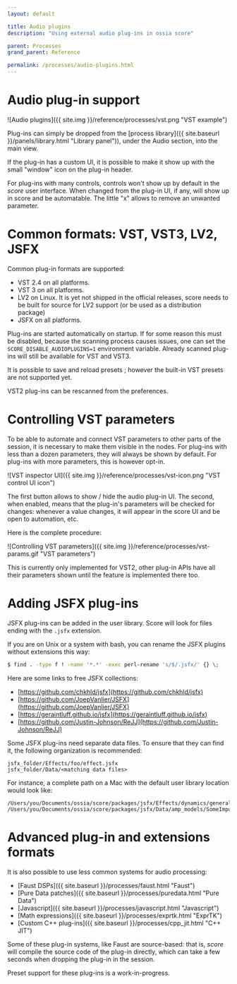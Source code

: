 ```yaml
---
layout: default

title: Audio plugins
description: "Using external audio plug-ins in ossia score"

parent: Processes
grand_parent: Reference

permalink: /processes/audio-plugins.html
---
```


# Audio plug-in support

![Audio plugins]({{ site.img }}/reference/processes/vst.png "VST example")

Plug-ins can simply be dropped from the [process library]({{ site.baseurl }}/panels/library.html "Library panel")), under the Audio section, into the main view.

If the plug-in has a custom UI, it is possible to make it show up with the small "window" icon on the plug-in header.

For plug-ins with many controls, controls won't show up by default in the *score* user interface. When changed from the plug-in UI, if any, will show up in score and be automatable. The little "x" allows to remove an unwanted parameter.

# Common formats: VST, VST3, LV2, JSFX

Common plug-in formats are supported: 

- VST 2.4 on all platforms.
- VST 3 on all platforms.
- LV2 on Linux. It is yet not shipped in the official releases, score needs to be built for source for LV2 support (or be used as a distribution package)
- JSFX on all platforms.

Plug-ins are started automatically on startup. If for some reason this must be disabled, because the scanning process causes issues, one can set the `SCORE_DISABLE_AUDIOPLUGINS=1` environment variable.
Already scanned plug-ins will still be available for VST and VST3.

It is possible to save and reload presets ; however the built-in VST presets are not supported yet.

VST2 plug-ins can be rescanned from the preferences.

# Controlling VST parameters

To be able to automate and connect VST parameters to other parts of the session, it is necessary to make them visible in the nodes.
For plug-ins with less than a dozen parameters, they will always be shown by default. For plug-ins with more parameters, this is 
however opt-in.

![VST inspector UI]({{ site.img }}/reference/processes/vst-icon.png "VST control UI icon")

The first button allows to show / hide the audio plug-in UI. The second, when enabled, means that the plug-in's parameters
will be checked for changes: whenever a value changes, it will appear in the score UI and be open to automation, etc.

Here is the complete procedure:

![Controlling VST parameters]({{ site.img }}/reference/processes/vst-params.gif "VST parameters")

This is currently only implemented for VST2, other plug-in APIs have all their parameters shown until the feature is implemented there too.

# Adding JSFX plug-ins

JSFX plug-ins can be added in the user library. Score will look for files ending with the `.jsfx` extension.

If you are on Unix or a system with bash, you can rename the JSFX plugins without extensions this way:

```bash
$ find . -type f ! -name '*.*' -exec perl-rename 's/$/.jsfx/' {} \;
```

Here are some links to free JSFX collections:
- [https://github.com/chkhld/jsfx](https://github.com/chkhld/jsfx)
- [https://github.com/JoepVanlier/JSFX](https://github.com/JoepVanlier/JSFX)
- [https://geraintluff.github.io/jsfx](https://geraintluff.github.io/jsfx)
- [https://github.com/Justin-Johnson/ReJJ](https://github.com/Justin-Johnson/ReJJ)

Some JSFX plug-ins need separate data files.
To ensure that they can find it, the following organization is recommended: 

```
jsfx_folder/Effects/foo/effect.jsfx
jsfx_folder/Data/<matching data files>
```

For instance, a complete path on a Mac with the default user library location would look like:

```
/Users/you/Documents/ossia/score/packages/jsfx/Effects/dynamics/general_dynamics.jsfx
/Users/you/Documents/ossia/score/packages/jsfx/Data/amp_models/SomeImpulse.wav
```
# Advanced plug-in and extensions formats

It is also possible to use less common systems for audio processing:
* [Faust DSPs]({{ site.baseurl }}/processes/faust.html "Faust")
* [Pure Data patches]({{ site.baseurl }}/processes/puredata.html "Pure Data")
* [Javascript]({{ site.baseurl }}/processes/javascript.html "Javascript")
* [Math expressions]({{ site.baseurl }}/processes/exprtk.html "ExprTK")
* [Custom C++ plug-ins]({{ site.baseurl }}/processes/cpp_jit.html "C++ JIT")

Some of these plug-in systems, like Faust are source-based: that is, *score* will compile the source code of the plug-in directly, which can take a few seconds when dropping the plug-in in the session.

Preset support for these plug-ins is a work-in-progress.
